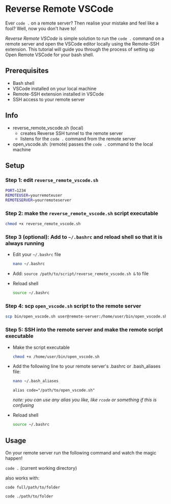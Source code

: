 # Reverse Remote VSCode

Ever `code .` on a remote server? Then realise your mistake and feel like a fool? Well, now you don't have to!

_Reverse Remote VSCode_ is simple solution to run the `code .` command on a remote server and open the VSCode editor locally using the Remote-SSH extension. This tutorial will guide you through the process of setting up Open Remote VSCode for your bash shell.

## Prerequisites

- Bash shell
- VSCode installed on your local machine
- Remote-SSH extension installed in VSCode
- SSH access to your remote server

## Info

- reverse_remote_vscode.sh (local)
  - creates Reverse SSH tunnel to the remote server
  - listens for the `code .` command from the remote server
- open_vscode.sh: (remote) passes the `code .` command to the local machine

## Setup

### Step 1: edit `reverse_remote_vscode.sh`

```bash
PORT=1234
REMOTEUSER=yourremoteuser
REMOTESERVER=yourremoteserver
```

### Step 2: make the `reverse_remote_vscode.sh` script executable

```bash
chmod +x reverse_remote_vscode.sh
```

### Step 3 (optional): Add to `~/.bashrc` and reload shell so that it is always running

- Edit your `~/.bashrc` file

  ```bash
  nano ~/.bashrc
  ```

- Add: `source /path/to/script/reverse_remote_vscode.sh &` to file

- Reload shell

  ```bash
  source ~/.bashrc
  ```

### Step 4: scp `open_vscode.sh` script to the remote server

```bash
scp bin/open_vscode.sh user@remote-server:/home/user/bin/open_vscode.sh
```

### Step 5: SSH into the remote server and make the remote script executable

- Make the script executable

  ```bash
  chmod +x /home/user/bin/open_vscode.sh
  ```

- Add the following line to your remote server's .bashrc or .bash_aliases file:

  ```bash
  nano ~/.bash_aliases
  ```

  `alias code="/path/to/open_vscode.sh"`

  _note: you can use any alias you like, like `rcode` or something if this is confusing_

- Reload shell

  ```bash
  source ~/.bashrc
  ```

## Usage

On your remote server run the following command and watch the magic happen!

`code .` (current working directory)

also works with:

`code full/path/to/folder`

`code ./path/to/folder`
